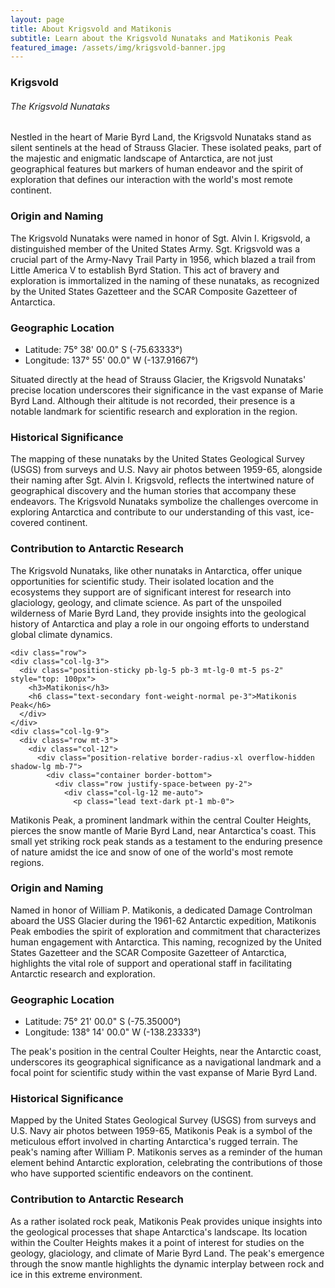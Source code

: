 ```yaml
---
layout: page
title: About Krigsvold and Matikonis
subtitle: Learn about the Krigsvold Nunataks and Matikonis Peak
featured_image: /assets/img/krigsvold-banner.jpg
---
```

  
<div class="card card-body shadow-xl mx-3 mx-md-4 mt-n6">
  <section class="py-7">
  <div class="container mt-sm-5 mt-3">
  <div class="row">
    <div class="col-lg-3">
      <div class="position-sticky pb-lg-5 pb-3 mt-lg-0 mt-5 ps-2" style="top: 100px">
        <h3>Krigsvold</h3>
        <h6 class="text-secondary font-weight-normal pe-3">The Krigsvold Nunataks</h6>
      </div>
    </div>
    <div class="col-lg-9">
      <div class="row mt-3">
        <div class="col-12">
          <div class="position-relative border-radius-xl overflow-hidden shadow-lg mb-7">
            <div class="container border-bottom">
              <div class="row justify-space-between py-2">
                <div class="col-lg-12 me-auto">
                  <p class="lead text-dark pt-1 mb-0">
Nestled in the heart of Marie Byrd Land, the Krigsvold Nunataks stand as silent sentinels at the head of Strauss Glacier. These isolated peaks, part of the majestic and enigmatic landscape of Antarctica, are not just geographical features but markers of human endeavor and the spirit of exploration that defines our interaction with the world's most remote continent.                 
                  </p>
                  <h3 class="mt-3 mb-0">Origin and Naming</h3>
                  <p class="lead text-dark pt-1 mb-0">
The Krigsvold Nunataks were named in honor of Sgt. Alvin I. Krigsvold, a distinguished member of the United States Army. Sgt. Krigsvold was a crucial part of the Army-Navy Trail Party in 1956, which blazed a trail from Little America V to establish Byrd Station. This act of bravery and exploration is immortalized in the naming of these nunataks, as recognized by the United States Gazetteer and the SCAR Composite Gazetteer of Antarctica.
                  </p>
                  <h3 class="mt-3 mb-0">Geographic Location</h3>
                  <ul class="lead text-dark pt-1 mb-0">
                  <li>Latitude: 75° 38' 00.0" S (-75.63333°)</li>
                  <li>Longitude: 137° 55' 00.0" W (-137.91667°)</li>
                  </ul>
                  <p class="lead text-dark pt-1 mb-0">
Situated directly at the head of Strauss Glacier, the Krigsvold Nunataks' precise location underscores their significance in the vast expanse of Marie Byrd Land. Although their altitude is not recorded, their presence is a notable landmark for scientific research and exploration in the region.
                  </p>
                  <h3 class="mt-3 mb-0">Historical Significance</h3>
                  <p class="lead text-dark pt-1 mb-0">
The mapping of these nunataks by the United States Geological Survey (USGS) from surveys and U.S. Navy air photos between 1959-65, alongside their naming after Sgt. Alvin I. Krigsvold, reflects the intertwined nature of geographical discovery and the human stories that accompany these endeavors. The Krigsvold Nunataks symbolize the challenges overcome in exploring Antarctica and contribute to our understanding of this vast, ice-covered continent.
                  </p>
                  <h3 class="mt-3 mb-0">Contribution to Antarctic Research</h3>
                  <p class="lead text-dark pt-1 mb-0">
The Krigsvold Nunataks, like other nunataks in Antarctica, offer unique opportunities for scientific study. Their isolated location and the ecosystems they support are of significant interest for research into glaciology, geology, and climate science. As part of the unspoiled wilderness of Marie Byrd Land, they provide insights into the geological history of Antarctica and play a role in our ongoing efforts to understand global climate dynamics.
                  </p>
                  </div>
                </div>
              </div>
            </div>
          </div>
        </div>
      </div>
    </div>
    
    <div class="row">
    <div class="col-lg-3">
      <div class="position-sticky pb-lg-5 pb-3 mt-lg-0 mt-5 ps-2" style="top: 100px">
        <h3>Matikonis</h3>
        <h6 class="text-secondary font-weight-normal pe-3">Matikonis Peak</h6>
      </div>
    </div>
    <div class="col-lg-9">
      <div class="row mt-3">
        <div class="col-12">
          <div class="position-relative border-radius-xl overflow-hidden shadow-lg mb-7">
            <div class="container border-bottom">
              <div class="row justify-space-between py-2">
                <div class="col-lg-12 me-auto">
                  <p class="lead text-dark pt-1 mb-0">
Matikonis Peak, a prominent landmark within the central Coulter Heights, pierces the snow mantle of Marie Byrd Land, near Antarctica's coast. This small yet striking rock peak stands as a testament to the enduring presence of nature amidst the ice and snow of one of the world's most remote regions.
                  </p>
                  <h3 class="mt-3 mb-0">Origin and Naming</h3>
                  <p class="lead text-dark pt-1 mb-0">
Named in honor of William P. Matikonis, a dedicated Damage Controlman aboard the USS Glacier during the 1961-62 Antarctic expedition, Matikonis Peak embodies the spirit of exploration and commitment that characterizes human engagement with Antarctica. This naming, recognized by the United States Gazetteer and the SCAR Composite Gazetteer of Antarctica, highlights the vital role of support and operational staff in facilitating Antarctic research and exploration.
                  </p>
                  <h3 class="mt-3 mb-0">Geographic Location</h3>
                  <ul class="lead text-dark pt-1 mb-0">
                  <li>Latitude: 75° 21' 00.0" S (-75.35000°)</li>
                  <li>Longitude: 138° 14' 00.0" W (-138.23333°)</li>
                  </ul>
                  <p class="lead text-dark pt-1 mb-0">
The peak's position in the central Coulter Heights, near the Antarctic coast, underscores its geographical significance as a navigational landmark and a focal point for scientific study within the vast expanse of Marie Byrd Land.
                  </p>
                  <h3 class="mt-3 mb-0">Historical Significance</h3>
                  <p class="lead text-dark pt-1 mb-0">
Mapped by the United States Geological Survey (USGS) from surveys and U.S. Navy air photos between 1959-65, Matikonis Peak is a symbol of the meticulous effort involved in charting Antarctica's rugged terrain. The peak's naming after William P. Matikonis serves as a reminder of the human element behind Antarctic exploration, celebrating the contributions of those who have supported scientific endeavors on the continent.
                  </p>
                  <h3 class="mt-3 mb-0">Contribution to Antarctic Research</h3>
                  <p class="lead text-dark pt-1 mb-0">
As a rather isolated rock peak, Matikonis Peak provides unique insights into the geological processes that shape Antarctica's landscape. Its location within the Coulter Heights makes it a point of interest for studies on the geology, glaciology, and climate of Marie Byrd Land. The peak's emergence through the snow mantle highlights the dynamic interplay between rock and ice in this extreme environment.
                  </p>
                  </div>
                </div>
              </div>
            </div>
          </div>
        </div>
      </div>
    </div>
  
  </div>
  </section>
</div>
